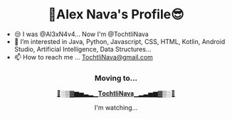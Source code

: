 <h1 align="center">💙Alex Nava's Profile😎</h1>

* 😒 I was @Al3xN4v4... Now I'm @TochtliNava
* 👀 I’m interested in Java, Python, Javascript, CSS, HTML, Kotlin, Android Studio, Artificial Intelligence, Data Structures...
* 📫 How to reach me ... TochtliNava@gmail.com

<h3 align="center">Moving to...</h3>
<p align="center">
<a href="https://github.com/tochtlinava">🌙░▒▓▆▅▃▂▁𝐓𝐨𝐜𝐡𝐭𝐥𝐢𝐍𝐚𝐯𝐚▁▂▃▅▆▓▒░🐇</a>       
</p>
<p align="center">I'm watching...</p>
